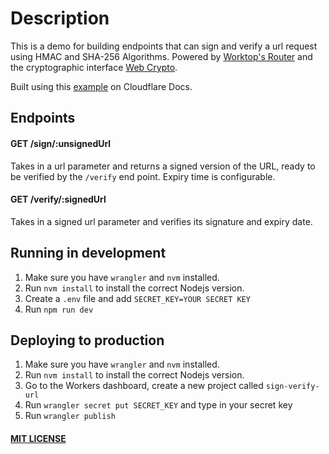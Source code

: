 # Description
This is a demo for building endpoints that can sign and verify a url request using HMAC and SHA-256 Algorithms. 
Powered by [Worktop's Router](https://github.com/lukeed/worktop) and the cryptographic interface [Web Crypto](https://developer.mozilla.org/en-US/docs/Web/API/Web_Crypto_API).

Built using this [example](https://developers.cloudflare.com/workers/examples/signing-requests) on Cloudflare Docs.

## Endpoints

#### GET /sign/:unsignedUrl
Takes in a url parameter and returns a signed version of the URL, ready to be verified by the `/verify` end point.
Expiry time is configurable.

#### GET /verify/:signedUrl
Takes in a signed url parameter and verifies its signature and expiry date.

## Running in development

1. Make sure you have `wrangler` and `nvm` installed. 
2. Run `nvm install` to install the correct Nodejs version.
3. Create a `.env` file and add `SECRET_KEY=YOUR SECRET KEY`
4. Run `npm run dev`

## Deploying to production
1. Make sure you have `wrangler` and `nvm` installed.
2. Run `nvm install` to install the correct Nodejs version.
3. Go to the Workers dashboard, create a new project called `sign-verify-url`
4. Run `wrangler secret put SECRET_KEY` and type in your secret key
5. Run `wrangler publish`

#### [MIT LICENSE](https://github.com/namdao2000/sign-verify-url/blob/master/LICENSE)